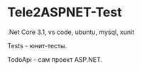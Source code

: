 # Tele2ASPNET-Test

.Net Core 3.1, vs code, ubuntu, mysql, xunit

Tests - юнит-тесты.

TodoApi - сам проект ASP.NET.
